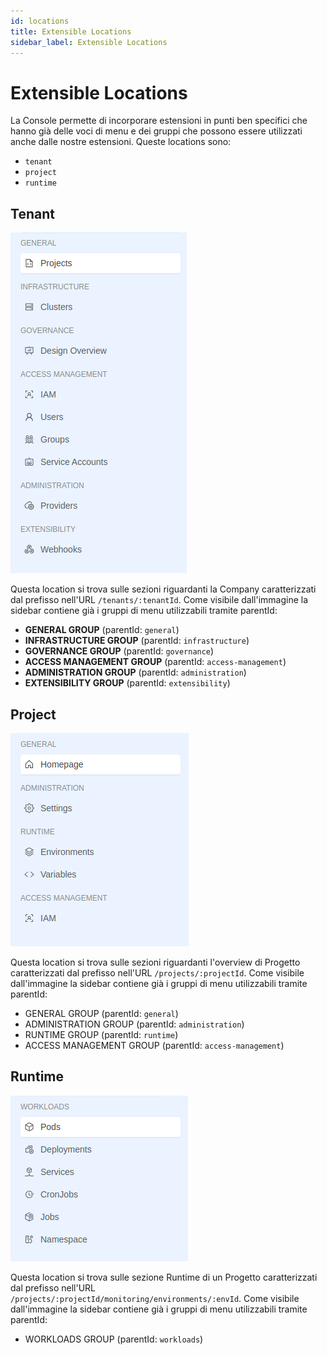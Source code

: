 ```yaml
---
id: locations
title: Extensible Locations
sidebar_label: Extensible Locations
---
```

# Extensible Locations

La Console permette di incorporare estensioni in punti ben specifici che hanno già delle voci di menu e dei gruppi che possono essere utilizzati anche dalle nostre estensioni. Queste locations sono:

- `tenant`
- `project`
- `runtime`

## Tenant

<div style={{display: 'flex', justifyContent: 'center'}}>
  <div style={{display: 'flex', width: '500px'}}> 

![tenant location](./images/tenantLocation.png)
  
  </div>
</div>

Questa location si trova sulle sezioni riguardanti la Company caratterizzati dal prefisso nell'URL `/tenants/:tenantId`. Come visibile dall'immagine la sidebar contiene già i gruppi di menu utilizzabili tramite parentId: 

- **GENERAL GROUP** (parentId: `general`)
- **INFRASTRUCTURE GROUP** (parentId: `infrastructure`)
- **GOVERNANCE GROUP** (parentId: `governance`)
- **ACCESS MANAGEMENT GROUP** (parentId: `access-management`)
- **ADMINISTRATION GROUP** (parentId: `administration`)
- **EXTENSIBILITY GROUP** (parentId: `extensibility`)

## Project

<div style={{display: 'flex', justifyContent: 'center'}}>
  <div style={{display: 'flex', width: '500px'}}> 

![project location](./images/projectLocation.png)
  
  </div>
</div>

Questa location si trova sulle sezioni riguardanti l'overview di Progetto caratterizzati dal prefisso nell'URL `/projects/:projectId`. Come visibile dall'immagine la sidebar contiene già i gruppi di menu utilizzabili tramite parentId: 

- GENERAL GROUP (parentId: `general`)
- ADMINISTRATION GROUP (parentId: `administration`)
- RUNTIME GROUP (parentId: `runtime`)
- ACCESS MANAGEMENT GROUP (parentId: `access-management`)

## Runtime

<div style={{display: 'flex', justifyContent: 'center'}}>
  <div style={{display: 'flex', width: '500px'}}> 

![runtime location](./images/runtimeLocation.png)
  
  </div>
</div>

Questa location si trova sulle sezione Runtime di un Progetto caratterizzati dal prefisso nell'URL `/projects/:projectId/monitoring/environments/:envId`. Come visibile dall'immagine la sidebar contiene già i gruppi di menu utilizzabili tramite parentId: 

- WORKLOADS GROUP (parentId: `workloads`)


<!-- TODO: Should be added some mentions about the order of menu items? -->

